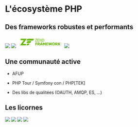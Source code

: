 # L'écosystème PHP
<!-- .slide: class="page-title" -->



## Des frameworks robustes et performants

<img width="30%" src="http://ez.no/var/ezflow_site/storage/images/regional-home/blog/ez-publish-symfony-le-duo-gagnant/456487-1-fre-FR/eZ-Publish-Symfony-le-duo-gagnant.png"/>
<!-- .element: class="fragment" -->
<img width="30%" src="http://res.cloudinary.com/blogwebdev/image/upload/v1465739410/1_yhzmk6.png"/>
<!-- .element: class="fragment" -->
<img width="30%" src="https://raw.githubusercontent.com/zendframework/zf2/234b554f2ca202095aea32e4fa557553f8849664/resources/ZendFramework-logo.png"/>
<!-- .element: class="fragment" -->
<img width="30%" src="http://www.findurlaptop.com/tech/wp-content/uploads/2015/10/phalcon-php-in-shared-hosting.gif"/>
<!-- .element: class="fragment" -->



## Une communauté active

* AFUP

* PHP Tour / Symfony con / PHP[TEK]

* Des libs de qualitées (OAUTH, AMQP, ES, ...)



## Les licornes

<img width="45%" src="https://upload.wikimedia.org/wikipedia/commons/c/ca/BlaBlaCar.png"/>
<!-- .element: class="fragment" -->
<img width="45%" src="http://www.finalscape.com/wp-content/uploads/2016/12/fb_2.png"/>
<!-- .element: class="fragment" -->
<img width="45%" src="https://brandfolder.com/slack/logo/slack-primary-logo.png"/>
<!-- .element: class="fragment" -->



<img src="http://media.topito.com/wp-content/uploads/2014/03/pornhub-600x750.jpg"/>